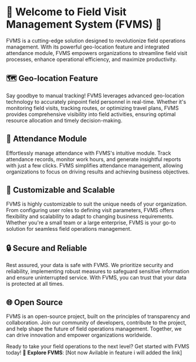 # 🚀 Welcome to Field Visit Management System (FVMS) 🚀

FVMS is a cutting-edge solution designed to revolutionize field operations management. With its powerful geo-location feature and integrated attendance module, FVMS empowers organizations to streamline field visit processes, enhance operational efficiency, and maximize productivity.

## 🗺️ Geo-location Feature
Say goodbye to manual tracking! FVMS leverages advanced geo-location technology to accurately pinpoint field personnel in real-time. Whether it's monitoring field visits, tracking routes, or optimizing travel plans, FVMS provides comprehensive visibility into field activities, ensuring optimal resource allocation and timely decision-making.

## 📝 Attendance Module
Effortlessly manage attendance with FVMS's intuitive module. Track attendance records, monitor work hours, and generate insightful reports with just a few clicks. FVMS simplifies attendance management, allowing organizations to focus on driving results and achieving business objectives.

## 🔧 Customizable and Scalable
FVMS is highly customizable to suit the unique needs of your organization. From configuring user roles to defining visit parameters, FVMS offers flexibility and scalability to adapt to changing business requirements. Whether you're a small team or a large enterprise, FVMS is your go-to solution for seamless field operations management.

## 🔒 Secure and Reliable
Rest assured, your data is safe with FVMS. We prioritize security and reliability, implementing robust measures to safeguard sensitive information and ensure uninterrupted service. With FVMS, you can trust that your data is protected at all times.

## 🌐 Open Source
FVMS is an open-source project, built on the principles of transparency and collaboration. Join our community of developers, contribute to the project, and help shape the future of field operations management. Together, we can drive innovation and empower organizations worldwide.

Ready to take your field operations to the next level? Get started with FVMS today!
🔗 **Explore FVMS**: [Not now Avilable in feature i will added the link]

